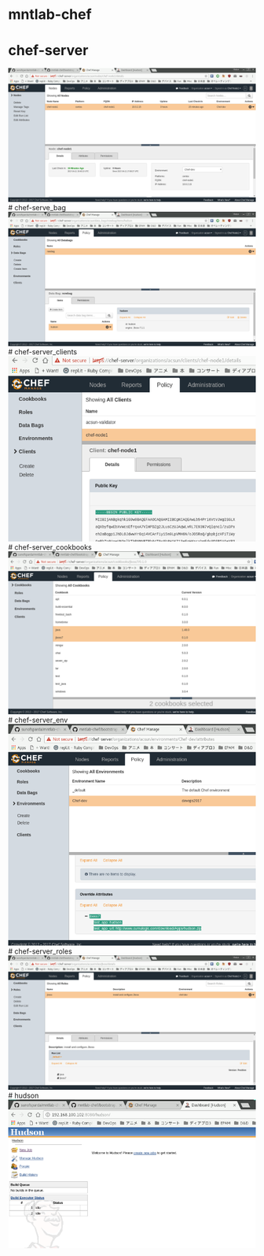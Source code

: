 # mntlab-chef

# chef-server  
<img src="report/chef-server.png">
# chef-serve_bag
<img src="report/chef-server_bag.png">
# chef-server_clients
<img src="report/chef-server_clients.png">
# chef-server_cookbooks
<img src="report/chef-server_cookbooks.png">
# chef-server_env
<img src="report/chef-server_env.png">
# chef-server_roles
<img src="report/chef-server_roles.png">
# hudson
<img src="report/hudson_startpage.png">